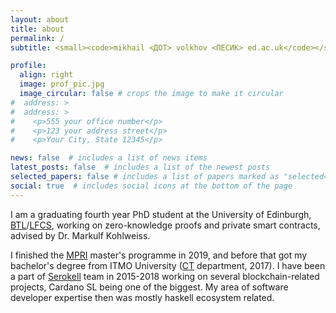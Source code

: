 ```yaml
---
layout: about
title: about
permalink: /
subtitle: <small><code>mikhail <ДОТ> volkhov <ПЕСИК> ed.ac.uk</code></small>

profile:
  align: right
  image: prof_pic.jpg
  image_circular: false # crops the image to make it circular
#  address: >
#  address: >
#    <p>555 your office number</p>
#    <p>123 your address street</p>
#    <p>Your City, State 12345</p>

news: false  # includes a list of news items
latest_posts: false  # includes a list of the newest posts
selected_papers: false # includes a list of papers marked as "selected={true}"
social: true  # includes social icons at the bottom of the page
---
```


I am a graduating fourth year PhD student at the University of Edinburgh, [BTL](https://www.ed.ac.uk/informatics/blockchain)/[LFCS](https://www.ed.ac.uk/studying/postgraduate/degrees/index.php?r=site/view&id=493), working on zero-knowledge proofs and private smart contracts, advised by Dr. Markulf Kohlweiss.

I finished the [MPRI](https://wikimpri.dptinfo.ens-cachan.fr/doku.php) master's programme in 2019, and before that got my bachelor's degree from ITMO University ([CT](https://ditp.ifmo.ru/en/) department, 2017). I have been a part of [Serokell](https://serokell.io/) team in 2015-2018 working on several blockchain-related projects, Cardano SL being one of the biggest. My area of software developer expertise then was mostly haskell ecosystem related.
